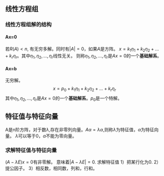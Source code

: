 ## 线性方程组
### 线性方程组解的结构
#### Ax=0
若$R(A)<n$, 有无穷多解。同时有$|A|=0$，如果$A$是方阵。
$x=k_1\eta_1+k_2\eta_2+...+k_r\eta_r$。其中$\eta_1,\eta_2,...,\eta_r$线性无关。
则称$\eta_1,\eta_2,...,\eta_r$是$Ax=0$的一个**基础解系**。
#### Ax=b
无穷解。
$$x=p_0+k_1\eta_1+k_2\eta_2+...+k_r\eta_r$$
其中$\eta_1,\eta_2,...,\eta_r$是$Ax=0$的一个**基础解系**。$p_0$是一个特解。

## 特征值与特征向量
A是n阶方阵，对于数$\lambda$,存在非零列向量。$A\alpha=\lambda\alpha$,则称$\lambda$为特征值，$\alpha$为特征向量。
$\lambda$可以等于0，$\alpha$不能为零向量。

### 求解特征值与特征向量
$(A-\lambda E)x=0$有非零解。
意味着$|A-\lambda E|=0$.
求解特征值
1）把某行化为0.
2）提公因子。
3）相反数，相同数，列和，行和。
